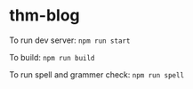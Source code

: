 # thm-blog

To run dev server: `npm run start`

To build: `npm run build`

To run spell and grammer check: `npm run spell`
